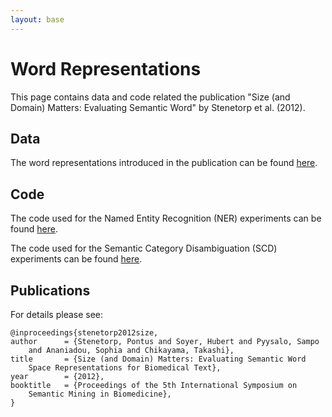 ```yaml
---
layout: base
---
```


# Word Representations #

This page contains data and code related the publication "Size (and Domain)
Matters: Evaluating Semantic Word" by Stenetorp et al. (2012).

## Data ##

The word representations introduced in the publication can be found
[here][word_representations].

[word_representations]: http://weaver.nlplab.org/~soyerh/data/stenetorp2012size_ner/stenetorp2012size_ner_data.tar.gz

## Code ##

The code used for the Named Entity Recognition (NER) experiments can be found
[here][ner_repo].

The code used for the Semantic Category Disambiguation (SCD) experiments can
be found [here][scd_repo].

[ner_repo]: https://github.com/ogh/wordreprs_ner
[scd_repo]: https://github.com/ninjin/contra

## Publications ##

For details please see:

    @inproceedings{stenetorp2012size,
    author      = {Stenetorp, Pontus and Soyer, Hubert and Pyysalo, Sampo
        and Ananiadou, Sophia and Chikayama, Takashi},
    title       = {Size (and Domain) Matters: Evaluating Semantic Word
        Space Representations for Biomedical Text},
    year        = {2012},
    booktitle   = {Proceedings of the 5th International Symposium on
        Semantic Mining in Biomedicine},
    }
